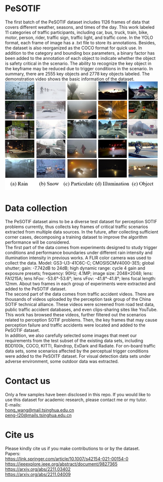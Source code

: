 # PeSOTIF
The first batch of the PeSOTIF dataset includes 1126 frames of data that covers different weather, seasons, and times of the day. This work labeled 11 categories of traffic participants, including car, bus, truck, train, bike, motor, person, rider, traffic sign, traffic light, and traffic cone. In the YOLO format, each frame of image has a .txt file to store its annotations. Besides, the dataset is also reorganized as the COCO format for quick use. In addition to the category and bounding box parameters, a binary factor has been added to the annotation of each object to indicate whether the object is safety critical in the scenario. The ability to recognize the key object in the keyframe may be reduced due to trigger conditions in the scenario. In summary, there are 2555 key objects and 2778 key objects labeled. The demonstration video shows the basic information of the dataset.
![sample images in PeSOTIF](demonstration/PeSOTIF.png)

# Data collection
The PeSOTIF dataset aims to be a diverse test dataset for perception SOTIF problems currently, thus collects key frames of critical traffic scenarios extracted from multiple data sources. In the future, after collecting sufficient corner cases, decomposing a training dataset to improve the algorithm performance will be considered.  
The first part of the data comes from experiments designed to study trigger conditions and performance boundaries under different rain intensity and illumination intensity in previous works. A FLIR color camera was used to collect the data. Model: GS3-U3-41C6C-C; CMOSISCMV4000-3E5; global shutter; gain: -7.742dB to 24dB; high dynamic range: cycle 4 gain and exposure presets; frequency: 90Hz; 4.1MP; image size: 2048×2048; lens: FA1215A; lens hFov: -53.6°-53.6°; lens vFov: -41.8°-41.8°; lens focal length: 12mm. About two frames in each group of experiments were extracted and added to the PeSOTIF dataset.   
The second part of the data comes from traffic accident videos. There are thousands of videos uploaded by the perception task group of the China SOTIF technical alliance. These videos were screened from road test data, public traffic accident databases, and even clips-sharing sites like YouTube. This work has browsed these videos, further filtered out the scenarios related to perception SOTIF problems. Then, the key frames that may cause perception failure and traffic accidents were located and added to the PeSOTIF dataset.    
In addition, we also carefully selected some images that meet our requirements from the test subset of the existing data sets, including BDD100k, COCO, KITTI, Raindrop, ExDark and Radiate. For on-board traffic data sets, some scenarios affected by the perceptual trigger conditions were added to the PeSOITF dataset. For visual detection data sets under adverse environment, some outdoor data was extracted.

# Contact us
Only a few samples have been disclosed in this repo. If you would like to use this dataset for academic research, please contact me or my tutor.    
E-mails:    
hong_wang@mail.tsinghua.edu.cn    
peng-l20@mails.tsinghua.edu.cn

# Cite us
Please kindly cite us if you make contributions to or by the dataset.    
Papers:    
https://link.springer.com/article/10.1007/s42154-021-00154-0    
https://ieeexplore.ieee.org/abstract/document/9827365    
https://arxiv.org/abs/2211.03402    
https://arxiv.org/abs/2211.04009
